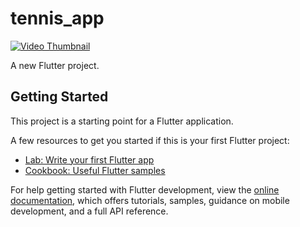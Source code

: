 # tennis_app
[![Video Thumbnail](https://imgur.com/2522HWH)](https://drive.google.com/file/d/1a0OvkKiJP6uffvq2p4NsXx3X3KP-mtwE/view?usp=drive_link)

A new Flutter project.

## Getting Started

This project is a starting point for a Flutter application.

A few resources to get you started if this is your first Flutter project:

- [Lab: Write your first Flutter app](https://docs.flutter.dev/get-started/codelab)
- [Cookbook: Useful Flutter samples](https://docs.flutter.dev/cookbook)

For help getting started with Flutter development, view the
[online documentation](https://docs.flutter.dev/), which offers tutorials,
samples, guidance on mobile development, and a full API reference.
